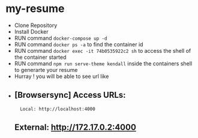 # my-resume
- Clone Repository
- Install Docker 
- RUN command `docker-compose up -d`
- RUN command `docker ps -a` to find the container id 
- RUN command `docker exec -it 74b0535922c2 sh` to access the shell of the container started
- RUN command `npm run serve-theme kendall` inside the containers shell to generarte your resume 
- Hurray ! you will be able to see url like 
- [Browsersync] Access URLs:
     --------------------------------
        Local: http://localhost:4000
     External: http://172.17.0.2:4000
     --------------------------------

